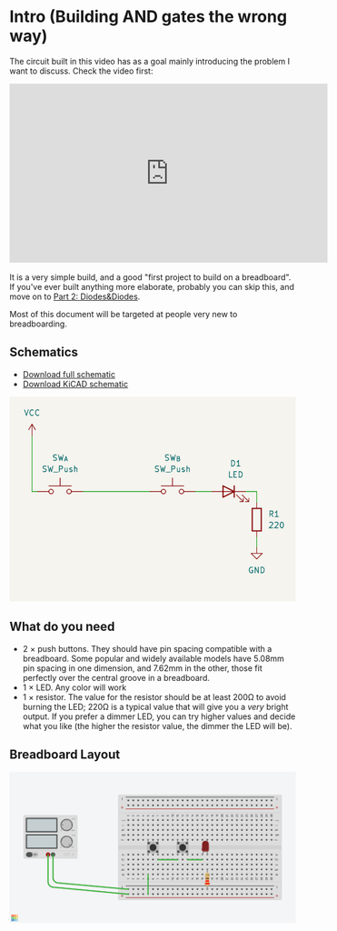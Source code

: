 # Intro (Building AND gates the wrong way)

The circuit built in this video has as a goal mainly introducing the problem I want to
discuss. Check the video first:

<iframe width="560" height="315" src="https://www.youtube.com/embed/Vfc9OcyUivs?si=iac2tj8TG0BKNBkC" title="YouTube video player" frameborder="0" allow="accelerometer; autoplay; clipboard-write; encrypted-media; gyroscope; picture-in-picture; web-share" referrerpolicy="strict-origin-when-cross-origin" allowfullscreen></iframe>

It is a very simple build, and a good "first project to build on a breadboard". If you've
ever built anything more elaborate, probably you can skip this, and move on to 
[Part 2: Diodes&Diodes](/docs/and-gates-diodes).

Most of this document will be targeted at people very new to breadboarding.

## Schematics

* [Download full schematic](schematic.png)
* [Download KiCAD schematic](../../kicad/and-gates-p1/and-gates-p1.kicad_sch)

![AND gate with switches](switch-gate.png)

## What do you need

* 2 × push buttons. They should have pin spacing compatible with a breadboard. Some
  popular and widely available models have 5.08mm pin spacing in one dimension, and
  7.62mm in the other, those fit perfectly over the central groove in a breadboard.
* 1 × LED. Any color will work
* 1 × resistor. The value for the resistor should be at least 200Ω to avoid burning the
  LED; 220Ω is a typical value that will give you a *very* bright output. If you prefer
  a dimmer LED, you can try higher values and decide what you like (the higher the
  resistor value, the dimmer the LED will be).

## Breadboard Layout

![Breadboard layout](breadboard-layout.png)
